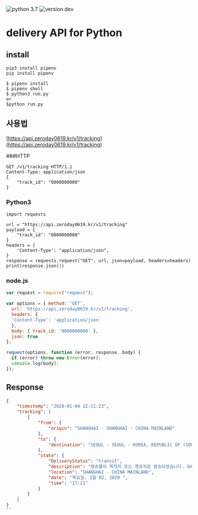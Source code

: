 ![python 3.7](https://img.shields.io/badge/Python-3.7-blue.svg) ![version dev](https://img.shields.io/badge/version-dev-green.svg)

delivery API for Python
===================
## install
```
pip3 install pipenv
pip install pipenv
```
```
$ pipenv install
$ pipenv shell
$ python3 run.py
or
$python run.py
```

## 사용법
[https://api.zeroday0619.kr/v1/tracking](https://api.zeroday0619.kr/v1/tracking)

###HTTP
```http
GET /v1/tracking HTTP/1.1
Content-Type: application/json
{
	"track_id": "0000000000"
}
```
### Python3
```python3
import requests

url = "https://api.zeroday0619.kr/v1/tracking"
payload = {
	"track_id": "0000000000"
}
headers = {
    'Content-Type': "application/json",
}
response = requests.request("GET", url, json=payload, headers=headers)
print(response.json())
```
### node.js
```node.js
var request = require("request");

var options = { method: 'GET',
  url: 'https://api.zeroday0619.kr/v1/tracking',
  headers: {
  'Content-Type': 'application/json'
  },
  body: { track_id: '0000000000' },
  json: true 
};

request(options, function (error, response, body) {
  if (error) throw new Error(error);
  console.log(body);
});
```

## Response
```json
{
    "timestemp": "2020-01-04 22:11:23",
    "tracking": [
        {
            "from": {
                "origin": "SHANGHAI - SHANGHAI - CHINA MAINLAND"
            },
            "to": {
                "destination": "SEOUL - SEOUL - KOREA, REPUBLIC OF (SOUTH K.)"
            },
            "state": {
                "DeliveryStatus": "transit",
                "description": "발송물이 목적지 또는 경유지로 발송되었습니다. SHANGHAI - CHINA MAINLAND",
                "location": "SHANGHAI - CHINA MAINLAND",
                "date": "목요일, 1월 02, 2020 ",
                "time": "17:21"
            }
        }
    ]
}
``

